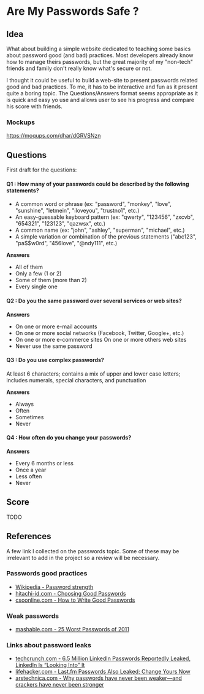 
Are My Passwords Safe ?
=======================

## Idea

What about building a simple website dedicated to teaching some basics about password good (and bad) practices.
Most developers already know how to manage theirs passwords, but the great majority of my "non-tech" friends and family don't really know what's secure or not.

I thought it could be useful to build a web-site to present passwords related good and bad practices. To me, it has to be interactive and fun as it present quite a boring topic. The Questions/Answers format seems appropriate as it is quick and easy yo use and allows user to see his progress and compare his score with friends. 

### Mockups 

https://moqups.com/dhar/dGRVSNzn

## Questions

First draft for the questions: 


#### Q1 : How many of your passwords could be described by the following statements?

 - A common word or phrase (ex: "password", "monkey", "love", "sunshine", "letmein", "iloveyou", "trustno1", etc.)
 - An easy-guessable keyboard pattern (ex: "qwerty", "123456", "zxcvb", "654321", "123123", "qazwsx", etc.)
 - A common name (ex: "john", "ashley", "superman", "michael", etc.)
 - A simple variation or combination of the previous statements ("abc123", "pa$$w0rd", "456love", "@ndy111", etc.)

**Answers**

 - All of them
 - Only a few (1 or 2)
 - Some of them (more than 2)
 - Every single one

#### Q2 : Do you the same password over several services or web sites?

**Answers**

 - On one or more e-mail accounts
 - On one or more social networks (Facebook, Twitter, Google+, etc.)
 - On one or more e-commerce sites On one or more others web sites
 - Never use the same password

#### Q3 : Do you use complex passwords?

At least 6 characters; contains a mix of upper and lower case letters; includes numerals, special characters, and punctuation

**Answers**

 - Always
 - Often
 - Sometimes
 - Never

#### Q4 : How often do you change your passwords?

**Answers**

 - Every 6 months or less
 - Once a year
 - Less often
 - Never

## Score

TODO

## References

A few link I collected on the passwords topic. Some of these may be irrelevant to add in the project so a review will be necessary.

### Passwords good practices

 - [Wikipedia - Password strength](http://en.wikipedia.org/wiki/Password_strength)
 - [hitachi-id.com - Choosing Good Passwords](http://hitachi-id.com/password-manager/docs/choosing-good-passwords.html)
 - [csoonline.com - How to Write Good Passwords](http://www.csoonline.com/article/220721/how-to-write-good-passwords)

### Weak passwords

 - [mashable.com - 25 Worst Passwords of 2011](http://mashable.com/2011/11/17/worst-internet-passwords/)

### Links about password leaks

 - [techcrunch.com - 6.5 Million LinkedIn Passwords Reportedly Leaked, LinkedIn Is “Looking Into” It](http://techcrunch.com/2012/06/06/6-5-million-linkedin-passwords-reportedly-leaked-linkedin-is-looking-into-it/)
 - [lifehacker.com - Last.fm Passwords Also Leaked; Change Yours Now](http://lifehacker.com/5916642/lastfm-passwords-also-leaked-change-yours-now)
 - [arstechnica.com - Why passwords have never been weaker—and crackers have never been stronger](http://arstechnica.com/security/2012/08/passwords-under-assault/)